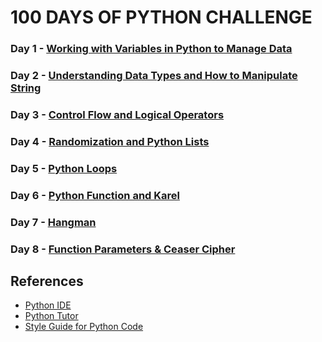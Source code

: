 # 100 DAYS OF PYTHON CHALLENGE

### Day 1 - <a href="/Day 1/" target="_blank">Working with Variables in Python to Manage Data</a>
### Day 2 - <a href="/Day 2/" target="_blank">Understanding Data Types and How to Manipulate String</a>
### Day 3 - <a href="/Day 3/" target="_blank">Control Flow and Logical Operators</a>
### Day 4 - <a href="/Day 4/" target="_blank">Randomization and Python Lists</a>
### Day 5 - <a href="/Day 5/" target="_blank">Python Loops</a>
### Day 6 - <a href="/Day 6/" target="_blank">Python Function and Karel</a>
### Day 7 - <a href="/Day 7/" target="_blank">Hangman</a>
### Day 8 - <a href="/Day 8/" target="_blank">Function Parameters & Ceaser Cipher</a>
## References
- <a href="https://thonny.org/">Python IDE</a>
- <a href="https://pythontutor.com/">Python Tutor</a>
- <a href="https://www.python.org/dev/peps/pep-0008/">Style Guide for Python Code</a>
